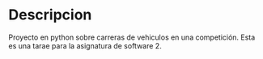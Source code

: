# Descripcion

Proyecto en python sobre carreras de vehiculos en una competición. Esta es una tarae para la asignatura de software 2.
